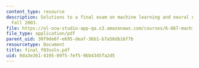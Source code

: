 ```yaml
---
content_type: resource
description: Solutions to a final exam on machine learning and neural networks from
  Fall 2003.
file: https://ol-ocw-studio-app-qa.s3.amazonaws.com/courses/6-867-machine-learning-fall-2006/0da3e361419509f57ef59bb4345fa2d5_final_f03soln.pdf
file_type: application/pdf
parent_uid: 30f9de6f-e695-deaf-36b1-b7a58db16f7b
resourcetype: Document
title: final_f03soln.pdf
uid: 0da3e361-4195-09f5-7ef5-9bb4345fa2d5
---
```

